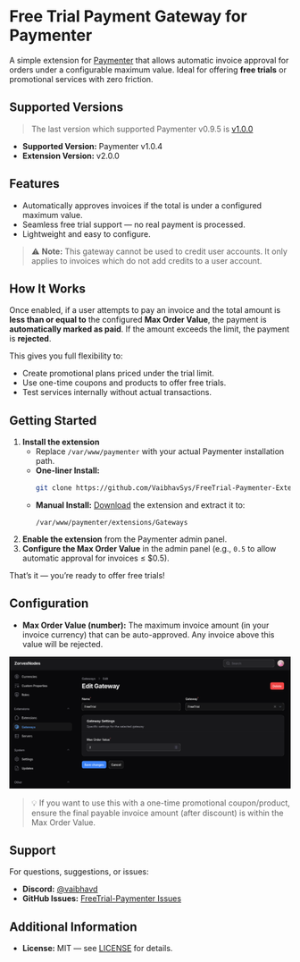 # Free Trial Payment Gateway for Paymenter

A simple extension for [Paymenter](https://paymenter.org) that allows automatic invoice approval for orders under a configurable maximum value. Ideal for offering **free trials** or promotional services with zero friction.

## Supported Versions
> The last version which supported Paymenter v0.9.5 is [v1.0.0](https://github.com/VaibhavSys/FreeTrial-Paymenter-Extension/releases/tag/v1.0.0)
- **Supported Version:** Paymenter v1.0.4
- **Extension Version:** v2.0.0

## Features
- Automatically approves invoices if the total is under a configured maximum value.
- Seamless free trial support — no real payment is processed.
- Lightweight and easy to configure.

> ⚠️ **Note:** This gateway cannot be used to credit user accounts. It only applies to invoices which do not add credits to a user account.

## How It Works

Once enabled, if a user attempts to pay an invoice and the total amount is **less than or equal to** the configured **Max Order Value**, the payment is **automatically marked as paid**. If the amount exceeds the limit, the payment is **rejected**.

This gives you full flexibility to:
- Create promotional plans priced under the trial limit.
- Use one-time coupons and products to offer free trials.
- Test services internally without actual transactions.

## Getting Started

1. **Install the extension**
   - Replace `/var/www/paymenter` with your actual Paymenter installation path.
   - **One-liner Install:**
     ```sh
     git clone https://github.com/VaibhavSys/FreeTrial-Paymenter-Extension.git /var/www/paymenter/extensions/Gateways/FreeTrial
     ```
   - **Manual Install:**
     [Download](https://github.com/VaibhavSys/FreeTrial-Paymenter-Extension/releases/latest/download/FreeTrial.zip) the extension and extract it to:
     ```
     /var/www/paymenter/extensions/Gateways
     ```
1. **Enable the extension** from the Paymenter admin panel.
1. **Configure the Max Order Value** in the admin panel (e.g., `0.5` to allow automatic approval for invoices ≤ $0.5).

That’s it — you’re ready to offer free trials!

## Configuration

- **Max Order Value (number):** The maximum invoice amount (in your invoice currency) that can be auto-approved. Any invoice above this value will be rejected.

![Settings](Settings.png)

> 💡 If you want to use this with a one-time promotional coupon/product, ensure the final payable invoice amount (after discount) is within the Max Order Value.

## Support

For questions, suggestions, or issues:
- **Discord:** [@vaibhavd](https://discord.com/users/914452175839723550)
- **GitHub Issues:** [FreeTrial-Paymenter Issues](https://github.com/VaibhavSys/FreeTrial-Paymenter-Extension/issues)

## Additional Information

- **License:** MIT — see [LICENSE](LICENSE) for details.
